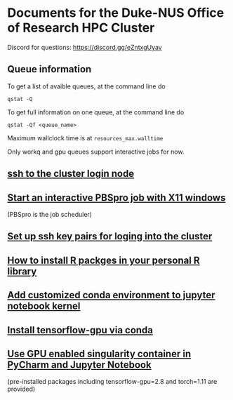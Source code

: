 # Documents for the Duke-NUS Office of Research HPC Cluster
Discord for questions: https://discord.gg/eZntxgUyav

## Queue information

To get a list of avaible queues, at the command line do

`qstat -Q`

To get full information on one queue, at the command line do

`qstat -Qf <queue_name>`

Maximum wallclock time is at `resources_max.walltime`

Only workq and gpu queues support interactive jobs for now.

## [ssh to the cluster login node](https://github.com/Duke-NUS-HPC/docs/blob/main/ssh-to-hpc.md)

## [Start an interactive PBSpro job with X11 windows](https://github.com/Duke-NUS-HPC/docs/blob/main/start-interactive-shell-with-X11.md)
(PBSpro is the job scheduler)

## [Set up ssh key pairs for loging into the cluster](https://github.com/Duke-NUS-HPC/docs/blob/main/ssh-with-keypairs.md)

## [How to install R packges in your personal R library](https://github.com/Duke-NUS-HPC/docs/blob/main/install-R-package-in-personal-library.md)

## [Add customized conda environment to jupyter notebook kernel](https://github.com/Duke-NUS-HPC/docs/blob/main/Add%20customized%20conda%20environment%20to%20jupyter%20notebook%20kernel.md)

## [Install tensorflow-gpu via conda](https://github.com/Duke-NUS-HPC/docs/blob/main/Install%20tensorflow-gpu%20via%20conda.md)

## [Use GPU enabled singularity container in PyCharm and Jupyter Notebook](https://github.com/Duke-NUS-HPC/docs/blob/main/use%20singularity%20container%20in%20PyCharm%20and%20Jupyter%20Notebook.md)
(pre-installed packages including tensorflow-gpu=2.8 and torch=1.11 are provided)
